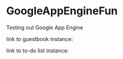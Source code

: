 # GoogleAppEngineFun
Testing out Google App Engine

link to guestbook instance:

link to to-do list instance:
